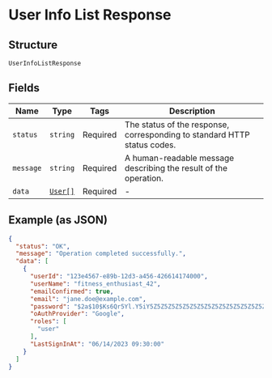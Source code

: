 
# User Info List Response

## Structure

`UserInfoListResponse`

## Fields

| Name | Type | Tags | Description |
|  --- | --- | --- | --- |
| `status` | `string` | Required | The status of the response, corresponding to standard HTTP status codes. |
| `message` | `string` | Required | A human-readable message describing the result of the operation. |
| `data` | [`User[]`](../../doc/models/user.md) | Required | - |

## Example (as JSON)

```json
{
  "status": "OK",
  "message": "Operation completed successfully.",
  "data": [
    {
      "userId": "123e4567-e89b-12d3-a456-426614174000",
      "userName": "fitness_enthusiast_42",
      "emailConfirmed": true,
      "email": "jane.doe@example.com",
      "password": "$2a$10$Ks6Qr5Yl.Y5iY5Z5Z5Z5Z5Z5Z5Z5Z5Z5Z5Z5Z5Z5Z5Z5Z5Z5Z5",
      "oAuthProvider": "Google",
      "roles": [
        "user"
      ],
      "LastSignInAt": "06/14/2023 09:30:00"
    }
  ]
}
```

